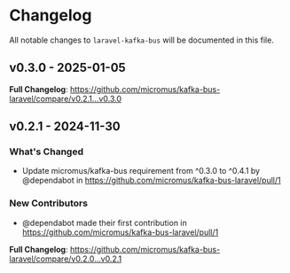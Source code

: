 # Changelog

All notable changes to `laravel-kafka-bus` will be documented in this file.

## v0.3.0 - 2025-01-05

**Full Changelog**: https://github.com/micromus/kafka-bus-laravel/compare/v0.2.1...v0.3.0

## v0.2.1 - 2024-11-30

### What's Changed

* Update micromus/kafka-bus requirement from ^0.3.0 to ^0.4.1 by @dependabot in https://github.com/micromus/kafka-bus-laravel/pull/1

### New Contributors

* @dependabot made their first contribution in https://github.com/micromus/kafka-bus-laravel/pull/1

**Full Changelog**: https://github.com/micromus/kafka-bus-laravel/compare/v0.2.0...v0.2.1
